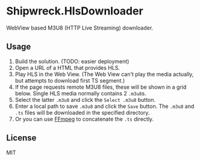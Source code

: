 # Shipwreck.HlsDownloader

WebView based M3U8 (HTTP Live Streaming) downloader.

## Usage

1. Build the solution. (TODO: easier deployment)
2. Open a URL of a HTML that provides HLS.
3. Play HLS in the Web View. (The Web View can't play the media actually, but attempts to download first TS segment.)
4. If the page requests remote M3U8 files, these will be shown in a grid below. Single HLS media normally contains 2 `.m3u8`s.
5. Select the latter `.m3u8` and click the `Select .m3u8` button.
6. Enter a local path to save `.m3u8` and click the `Save` button. The `.m3u8` and `.ts` files will be downloaded in the specified directory.
7. Or you can use [FFmpeg](https://www.ffmpeg.org/) to concatenate the `.ts` directly.

## License

MIT